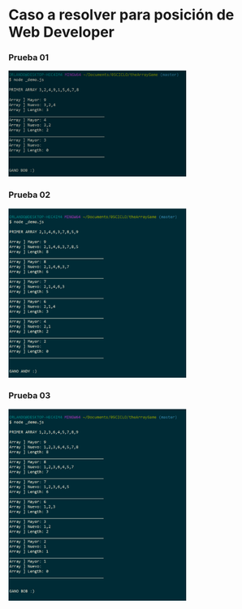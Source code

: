 <h1>Caso a resolver para posición de Web Developer</h1>

<h3>Prueba 01 </h3>
<img src="https://github.com/Camavilca/theArrayGame/blob/master/prueba01.png" width="350"/> 
<h3>Prueba 02 </h3>
<img src="https://github.com/Camavilca/theArrayGame/blob/master/prueba02.png" width="350"/> 
<h3>Prueba 03 </h3>
<img src="https://github.com/Camavilca/theArrayGame/blob/master/prueba03.png" width="350"/> 

